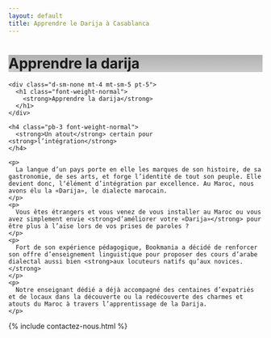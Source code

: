 ```yaml
---
layout: default
title: Apprendre le Darija à Casablanca
---
```

<main id="nos-metiers">

  <div class="d-none d-sm-block">
    <div class="banner" style="background-position: top; background-image: linear-gradient(rgba(0,0,0,0.3), rgba(0,0,0,0.2)), url('assets/images/photo-1536228284637-8cfc83a655b3.jpeg')">
      <h1>Apprendre la darija</h1>
    </div>
  </div>

  <section class="container mt-5 pb-4" data-aos="fade-up">

    <div class="d-sm-none mt-4 mt-sm-5 pt-5">
      <h1 class="font-weight-normal">
        <strong>Apprendre la darija</strong>
      </h1>
    </div>

    <h4 class="pb-3 font-weight-normal">
      <strong>Un atout</strong> certain pour <strong>l’intégration</strong>
    </h4>

    <p>
      La langue d’un pays porte en elle les marques de son histoire, de sa gastronomie, de ses arts, et forge l’identité de tout son peuple. Elle devient donc, l‘élément d’intégration par excellence. Au Maroc, nous avons élu la «Darija», le dialecte marocain.
    </p>
    <p>
      Vous êtes étrangers et vous venez de vous installer au Maroc ou vous avez simplement envie <strong>d’améliorer votre «Darija»</strong> pour être plus à l’aise lors de vos prises de paroles ?
    </p>
    <p>
      Fort de son expérience pédagogique, Bookmania a décidé de renforcer son offre d’enseignement linguistique pour proposer des cours d’arabe dialectal aussi bien <strong>aux locuteurs natifs qu’aux novices.</strong>
    </p>
    <p>
      Notre enseignant dédié a déjà accompagné des centaines d’expatriés et de locaux dans la découverte ou la redécouverte des charmes et atouts du Maroc à travers l’apprentissage de la Darija.
    </p>

  </section>

  {% include contactez-nous.html %}

</main>

